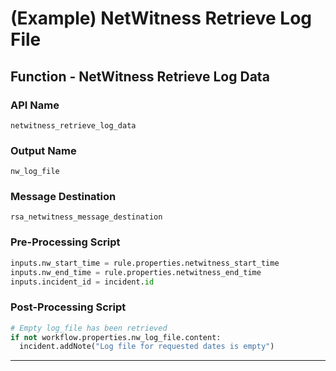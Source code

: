 <!--
    DO NOT MANUALLY EDIT THIS FILE
    THIS FILE IS AUTOMATICALLY GENERATED WITH resilient-circuits codegen
-->

# (Example) NetWitness Retrieve Log File

## Function - NetWitness Retrieve Log Data

### API Name
`netwitness_retrieve_log_data`

### Output Name
`nw_log_file`

### Message Destination
`rsa_netwitness_message_destination`

### Pre-Processing Script
```python
inputs.nw_start_time = rule.properties.netwitness_start_time
inputs.nw_end_time = rule.properties.netwitness_end_time
inputs.incident_id = incident.id
```

### Post-Processing Script
```python
# Empty log_file has been retrieved
if not workflow.properties.nw_log_file.content:
  incident.addNote("Log file for requested dates is empty")
```

---

